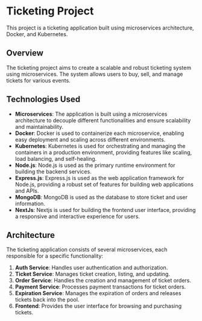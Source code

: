 # Ticketing Project

This project is a ticketing application built using microservices architecture, Docker, and Kubernetes.

## Overview

The ticketing project aims to create a scalable and robust ticketing system using microservices. The system allows users to buy, sell, and manage tickets for various events.

## Technologies Used

- **Microservices**: The application is built using a microservices architecture to decouple different functionalities and ensure scalability and maintainability.
- **Docker**: Docker is used to containerize each microservice, enabling easy deployment and scaling across different environments.
- **Kubernetes**: Kubernetes is used for orchestrating and managing the containers in a production environment, providing features like scaling, load balancing, and self-healing.
- **Node.js**: Node.js is used as the primary runtime environment for building the backend services.
- **Express.js**: Express.js is used as the web application framework for Node.js, providing a robust set of features for building web applications and APIs.
- **MongoDB**: MongoDB is used as the database to store ticket and user information.
- **NextJs**: Nextjs is used for building the frontend user interface, providing a responsive and interactive experience for users.

## Architecture

The ticketing application consists of several microservices, each responsible for a specific functionality:

1. **Auth Service**: Handles user authentication and authorization.
2. **Ticket Service**: Manages ticket creation, listing, and updating.
3. **Order Service**: Handles the creation and management of ticket orders.
4. **Payment Service**: Processes payment transactions for ticket orders.
5. **Expiration Service**: Manages the expiration of orders and releases tickets back into the pool.
6. **Frontend**: Provides the user interface for browsing and purchasing tickets.

